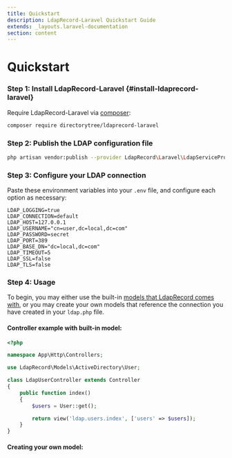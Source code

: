 ```yaml
---
title: Quickstart
description: LdapRecord-Laravel Quickstart Guide
extends: _layouts.laravel-documentation
section: content
---
```


# Quickstart

### Step 1: Install LdapRecord-Laravel {#install-ldaprecord-laravel}

Require LdapRecord-Laravel via [composer](https://getcomposer.org/):

```bash
composer require directorytree/ldaprecord-laravel
```

### Step 2: Publish the LDAP configuration file

```bash
php artisan vendor:publish --provider LdapRecord\Laravel\LdapServiceProvider
```

### Step 3: Configure your LDAP connection

Paste these environment variables into your `.env` file, and configure each option as necessary:

```dotenv
LDAP_LOGGING=true
LDAP_CONNECTION=default
LDAP_HOST=127.0.0.1
LDAP_USERNAME="cn=user,dc=local,dc=com"
LDAP_PASSWORD=secret
LDAP_PORT=389
LDAP_BASE_DN="dc=local,dc=com"
LDAP_TIMEOUT=5
LDAP_SSL=false
LDAP_TLS=false
```

### Step 4: Usage

To begin, you may either use the built-in [models that LdapRecord comes with](/docs/models/#predefined-models),
or you may create your own models that reference the connection you have created in your `ldap.php` file.

#### Controller example with built-in model:

```php
<?php

namespace App\Http\Controllers;

use LdapRecord\Models\ActiveDirectory\User;

class LdapUserController extends Controller
{
    public function index()
    {
        $users = User::get();

        return view('ldap.users.index', ['users' => $users]);
    }
}
```

#### Creating your own model:
